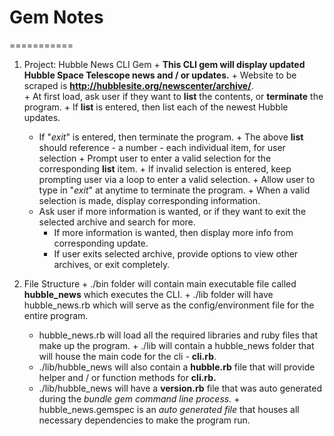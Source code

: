 # Gem Notes
===========
  1. Project: Hubble News CLI Gem
    + **This CLI gem will display updated Hubble Space Telescope news and / or updates.**
    + Website to be scraped is **http://hubblesite.org/newscenter/archive/**.    
    + At first load, ask user if they want to **list** the contents, or **terminate** the program.
    + If **list** is entered, then list each of the newest Hubble updates.
      + If "*exit*" is entered, then terminate the program.
    + The above **list** should reference - a number - each individual item, for user selection
    + Prompt user to enter a valid selection for the corresponding **list** item.
    + If invalid selection is entered, keep prompting user via a loop to enter a valid selection.
    + Allow user to type in "*exit*" at anytime to terminate the program.
    + When a valid selection is made, display corresponding information.
      + Ask user if more information is wanted, or if they want to exit the selected archive and search for more.
        + If more information is wanted, then display more info from corresponding update.
        + If user exits selected archive, provide options to view other archives, or exit completely.

  2. File Structure
    + ./bin folder will contain main executable file called **hubble_news** which executes the CLI.
    + ./lib folder will have hubble_news.rb which will serve as the config/environment file for the entire program.
      + hubble_news.rb will load all the required libraries and ruby files that make up the program.
    + ./lib will contain a hubble_news folder that will house the main code for the cli - **cli.rb**.
      + ./lib/hubble_news will also contain a **hubble.rb** file that will provide helper and / or function methods for **cli.rb.**
      + ./lib/hubble_news will have a **version.rb** file that was auto generated during the *bundle gem command line process.*
    + hubble_news.gemspec is an *auto generated file* that houses all necessary dependencies to make the program run.
